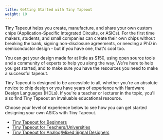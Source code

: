 ```yaml
---
title: Getting Started with Tiny Tapeout
weight: 10
---
```


Tiny Tapeout helps you create, manufacture, and share your own custom chips (Application-Specific Integrated Circuits, or ASICs). For the first time makers, students, and small companies can create their own chips without breaking the bank, signing non-disclosure agreements, or needing a PhD in semiconductor design - but if you have one, that's cool too.

You can get your design made for at little as $150, using open source tools and a community of experts to help you along the way. We're here to help you get started, and to make sure you have the resources you need to make a successful tapeout.

Tiny Tapeout is designed to be accessible to all, whether you're an absolute novice to chip design or you have years of experience with Hardware Design Languages (HDLs). If you're a teacher or lecturer in the topic, you'll also find Tiny Tapeout an invaluable educational resource.

Choose your level of experience below to see how you can get started designing your own ASICs with Tiny Tapeout.

* [Tiny Tapeout for Beginners](get_started/beginners)
* [Tiny Tapeout for Teachers/Universities](get_started/teachers)
* [Tiny Tapeout for Analog/Mixed Signal Designers](get_started/analog)
